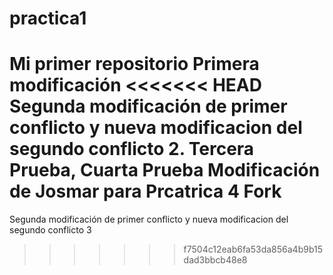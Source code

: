 # practica1
Mi primer repositorio
Primera modificación
<<<<<<< HEAD
Segunda modificación de primer conflicto y nueva modificacion del segundo conflicto 2. Tercera Prueba, Cuarta Prueba
Modificación de Josmar para Prcatrica 4 Fork
=======
Segunda modificación de primer conflicto y nueva modificacion del segundo conflicto 3
>>>>>>> f7504c12eab6fa53da856a4b9b15dad3bbcb48e8
